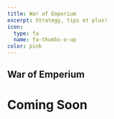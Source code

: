 ```yaml
---
title: War of Emperium
excerpt: Strategy, tips et plus!
icon:
  type: fa
  name: fa-thumbs-o-up
color: pink
---
```


## War of Emperium

<h1>Coming Soon</h1>
